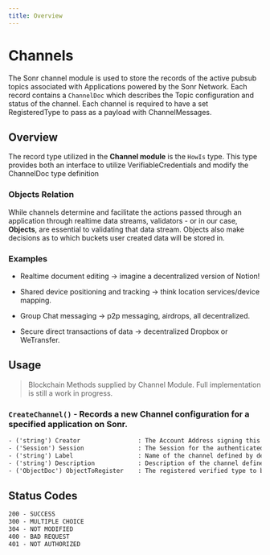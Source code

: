 ```yaml
---
title: Overview
---
```

# Channels
The Sonr channel module is used to store the records of the active pubsub topics associated with Applications powered by the Sonr Network. Each record contains a `ChannelDoc` which describes the Topic configuration and status of the channel. Each channel is required to have a set RegisteredType to pass as a payload with ChannelMessages.

## Overview

The record type utilized in the **Channel module** is the `HowIs` type. This type provides both an interface to utilize VerifiableCredentials and modify the ChannelDoc type definition

### Objects Relation

While channels determine and facilitate the actions passed through an application through realtime data streams, validators - or in our case, **Objects**, are essential to validating that data stream. Objects also make decisions as to which buckets user created data will be stored in.

### Examples

*   Realtime document editing -> imagine a decentralized version of Notion!

*   Shared device positioning and tracking -> think location services/device mapping.

*   Group Chat messaging -> p2p messaging, airdrops, all decentralized.

*   Secure direct transactions of data -> decentralized Dropbox or WeTransfer.

## Usage

> Blockchain Methods supplied by Channel Module. Full implementation is still a work in progress.

### `CreateChannel()` - Records a new Channel configuration for a specified application on Sonr.

```tex
- ('string') Creator                : The Account Address signing this message
- ('Session') Session               : The Session for the authenticated user
- ('string') Label                  : Name of the channel defined by developer
- ('string') Description            : Description of the channel defined by developer
- ('ObjectDoc') ObjectToRegister    : The registered verified type to be sent in channel messages
```

## Status Codes

```tex
200 - SUCCESS
300 - MULTIPLE CHOICE
304 - NOT MODIFIED
400 - BAD REQUEST
401 - NOT AUTHORIZED

```
